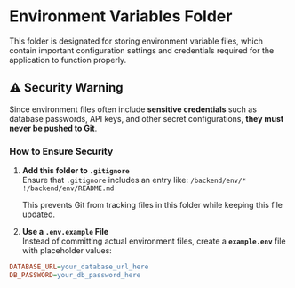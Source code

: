 # Environment Variables Folder

This folder is designated for storing environment variable files, which contain important configuration settings and credentials required for the application to function properly.

## ⚠️ Security Warning

Since environment files often include **sensitive credentials** such as database passwords, API keys, and other secret configurations, **they must never be pushed to Git**.

### **How to Ensure Security**
1. **Add this folder to `.gitignore`**  
   Ensure that `.gitignore` includes an entry like:
   ```/backend/env/*```
   ```!/backend/env/README.md```

   This prevents Git from tracking files in this folder while keeping this file updated.

2. **Use a `.env.example` File**  
   Instead of committing actual environment files, create a **`example.env`** file with placeholder values:
```ini
DATABASE_URL=your_database_url_here
DB_PASSWORD=your_db_password_here